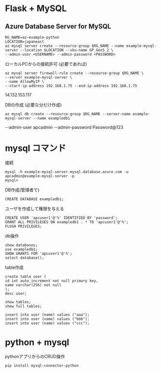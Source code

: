 # Flask + MySQL

## Azure Database Server for MySQL
```
RG_NAME=az-example-python
LOCATION=japaneast
az mysql server create --resource-group $RG_NAME --name example-mysql-server --location $LOCATION --sku-name GP_Gen5_2 \
--admin-user <USERNAME> --admin-password <PASSWORD>
```

ローカルPCからの接続許可 (必要であれば)
```
az mysql server firewall-rule create --resource-group $RG_NAME \
--server example-mysql-server \
--name AllowMyIP \
--start-ip-address 192.168.1.75 --end-ip-address 192.168.1.75
```
14.132.153.117

DBの作成 (必要な分だけ作成)
```
az mysql db create --resource-group $RG_NAME --server-name example-mysql-server --name exampledb1
```
--admin-user apcadmin --admin-password Password@123
# mysql コマンド

接続
```
mysql -h example-mysql-server.mysql.database.azure.com -u apcadmin@example-mysql-server -p
mysql>
```

DB作成(管理者で)
```
CREATE DATABASE exampledb1;
```

ユーザを作成して権限を与える
```
CREATE USER 'apcuser1'@'%' IDENTIFIED BY 'password';
GRANT ALL PRIVILEGES ON exampledb1 . * TO 'apcuser1'@'%';
FLUSH PRIVILEGES;
```

db操作
```
show databases;
use exampledb1; 
SHOW GRANTS FOR 'apcuser1'@'%';
select database();
```

table作成
```
create table user (
id int auto_increment not null primary key,
name varchar(256) not null 
);
desc user;

show tables;
show full tables;

insert into user (name) values ("aaa");
insert into user (name) values ("bbb");
insert into user (name) values ("ccc");
```

# python + mysql
pythonアプリからのCRUD操作

```
pip install mysql-connector-python
```